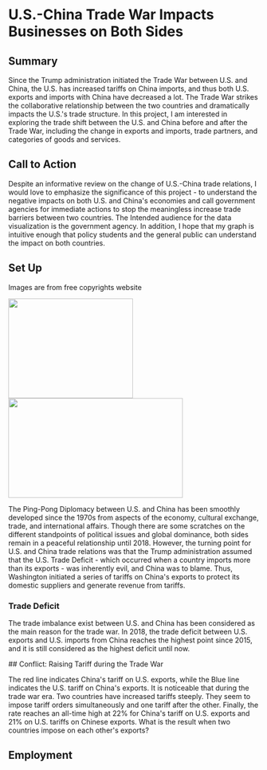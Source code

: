 # U.S.-China Trade War Impacts Businesses on Both Sides

## Summary
Since the Trump administration initiated the Trade War between U.S. and China, the U.S. has increased tariffs on China imports, and thus both U.S. exports and imports with China have decreased a lot. The Trade War strikes the collaborative relationship between the two countries and dramatically impacts the U.S.'s trade structure. In this project, I am interested in exploring the trade shift between the U.S. and China before and after the Trade War, including the change in exports and imports, trade partners, and categories of goods and services.

## Call to Action
Despite an informative review on the change of U.S.-China trade relations, I would love to emphasize the significance of this project - to understand the negative impacts on both U.S. and China's economies and call government agencies for immediate actions to stop the meaningless increase trade barriers between two countries. The Intended audience for the data visualization is the government agency. In addition, I hope that my graph is intuitive enough that policy students and the general public can understand the impact on both countries.

## Set Up
Images are from free copyrights website

<img src="https://user-images.githubusercontent.com/78045377/154861922-da824205-167c-4314-a883-e15e7b0e8c1d.jpg" width = "250" height = "200">

<img src = "https://user-images.githubusercontent.com/78045377/154861925-1ece97bb-c00d-4350-8ba4-1dda09a182b3.jpg" width = "350" height = "200">

The Ping-Pong Diplomacy between U.S. and China has been smoothly developed since the 1970s from aspects of the economy, cultural exchange, trade, and international affairs. Though there are some scratches on the different standpoints of political issues and global dominance, both sides remain in a peaceful relationship until 2018. However, the turning point for U.S. and China trade relations was that the Trump administration assumed that the U.S. Trade Deficit - which occurred when a country imports more than its exports - was inherently evil, and China was to blame. Thus, Washington initiated a series of tariffs on China's exports to protect its domestic suppliers and generate revenue from tariffs.

### Trade Deficit
The trade imbalance exist between U.S. and China has been considered as the main reason for the trade war. In 2018, the trade deficit between U.S. exports and U.S. imports from China reaches the highest point since 2015, and it is still considered as the highest deficit until now.

<div class="flourish-embed flourish-chart" data-src="visualisation/8761610"><script src="https://public.flourish.studio/resources/embed.js"></script></div>
## Conflict: Raising Tariff during the Trade War 
<div class="flourish-embed flourish-chart" data-src="visualisation/8760384"><script src="https://public.flourish.studio/resources/embed.js"></script></div>

The red line indicates China's tariff on U.S. exports, while the Blue line indicates the U.S. tariff on China's exports. It is noticeable that during the trade war era. Two countries have increased tariffs steeply. They seem to impose tariff orders simultaneously and one tariff after the other. Finally, the rate reaches an all-time high at 22% for China's tariff on U.S. exports and 21% on U.S. tariffs on Chinese exports. What is the result when two countries impose on each other's exports? 

## Employment 
